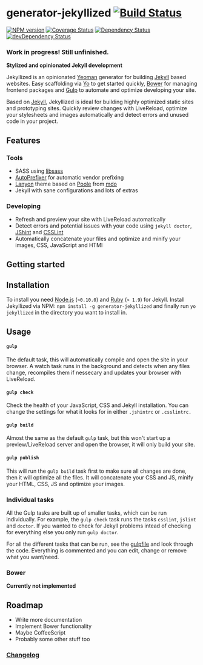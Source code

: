# generator-jekyllized [![Build Status](https://travis-ci.org/sondr3/generator-jekyllized.png?branch=master)](https://travis-ci.org/sondr3/generator-jekyllized)

[![NPM version](https://badge.fury.io/js/generator-jekyllized.png)](http://badge.fury.io/js/generator-jekyllized)
[![Coverage Status](https://coveralls.io/repos/sondr3/generator-jekyllized/badge.png)](https://coveralls.io/r/sondr3/generator-jekyllized)
[![Dependency Status](https://david-dm.org/sondr3/generator-jekyllized.png?theme=shields.io)](https://david-dm.org/sondr3/generator-jekyllized)
[![devDependency Status](https://david-dm.org/sondr3/generator-jekyllized/dev-status.png)](https://david-dm.org/sondr3/generator-jekyllized#info=devDependencies)

### Work in progress! Still unfinished.

**Stylized and opinionated Jekyll development**

Jekyllized is an opinionated [Yeoman][yeoman] generator for building [Jekyll][jekyll] based websites. Easy scaffolding via [Yo][yo] to get started quickly, 
[Bower][bower] for managing frontend packages and [Gulp][gulp] to automate and optimize developing your site.

Based on [Jekyll][jekyll], Jekyllized is ideal for building highly optimized static sites and prototyping sites. Quickly review changes with LiveReload, optimize your stylesheets and images automatically and detect errors and unused code in your project.

## Features

### Tools

- SASS using [libsass][libsass]
- [AutoPrefixer][autoprefixer] for automatic vendor prefixing
- [Lanyon][lanyon] theme based on [Poole][poole] from [mdo][mdo]
- Jekyll with sane configurations and lots of extras

### Developing

- Refresh and preview your site with LiveReload automatically
- Detect errors and potential issues with your code using `jekyll doctor`, [JShint][jshint] and [CSSLint][csslint]
- Automatically concatenate your files and optimize and minify your images, CSS, JavaScript and HTMl

## Getting started

## Installation

To install you need [Node.js][nodejs] (`>0.10.0`) and [Ruby][rubylang] (`> 1.9`) for Jekyll. Install Jekyllized via NPM: `npm install -g generator-jekyllized` and finally run `yo jekyllized` in the directory you want to install in.

## Usage

#### `gulp`

The default task, this will automatically compile and open the site in your browser. A watch task runs in the background and detects when any files change, recompiles them if nessecary and updates your browser with LiveReload.

#### `gulp check`

Check the health of your JavaScript, CSS and Jekyll installation. You can change the settings for what it looks for in either `.jshintrc` or `.csslintrc.`

#### `gulp build`

Almost the same as the default `gulp` task, but this won't start up a preview/LiveReload server and open the browser, it will only build your site.

#### `gulp publish`

This will run the `gulp build` task first to make sure all changes are done, then it will optimize all the files. It will concatenate your CSS and JS, minify your HTML, CSS, JS and optimize your images.

### Individual tasks

All the Gulp tasks are built up of smaller tasks, which can be run individually. For example, the `gulp check` task runs the tasks `csslint`, `jslint` and `doctor`. If you wanted to check for Jekyll problems intead of checking for everything else you only run `gulp doctor`.

For all the different tasks that can be run, see the [gulpfile][gulpfile] and look through the code. Everything is commented and you can edit, change or remove what you want/need.

### Bower

**Currently not implemented**

## Roadmap

- Write more documentation
- Implement Bower functionality
- Maybe CoffeeScript
- Probably some other stuff too

### [Changelog][changelog]

[jekyll]: https://jekyllrb.com
[yeoman]: http://yeoman.io
[yo]: https://github.com/yeoman/yo
[bower]: http://bower.io/
[gulp]: http://gulpjs.com/
[libsass]: https://github.com/hcatlin/libsass
[autoprefixer]: https://github.com/ai/autoprefixer
[poole]: https://github.com/poole
[lanyon]: https://github.com/poole/lanyon
[mdo]: https://github.com/mdo
[jshint]: http://www.jshint.com/
[csslint]: http://csslint.net/
[nodejs]: http://nodejs.org/
[rubylang]: http://www.ruby-lang.org/
[gulpfile]: https://github.com/sondr3/generator-jekyllized/blob/master/app/templates/gulpfile.js
[changelog]: https://github.com/sondr3/generator-jekyllized/blob/master/CHANGELOG.md
